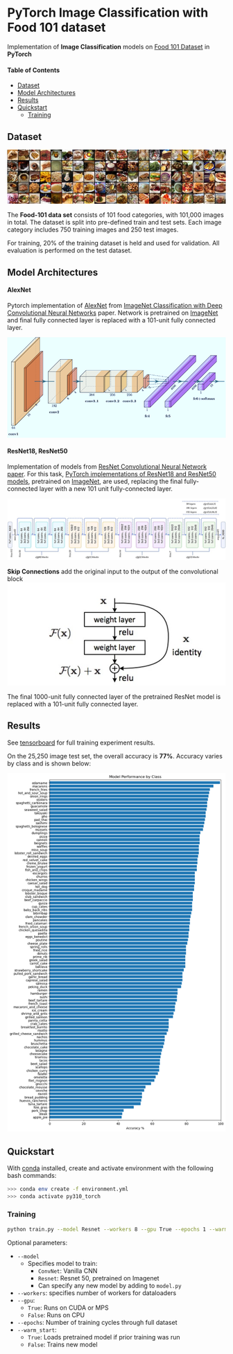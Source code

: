 # PyTorch Image Classification with Food 101 dataset

Implementation of **Image Classification** models on [Food 101 Dataset](https://data.vision.ee.ethz.ch/cvl/datasets_extra/food-101/) in **PyTorch**

#### Table of Contents
- [Dataset](#dataset)
- [Model Architectures](#model-architecture)
- [Results](#results)
- [Quickstart](#quickstart)
    - [Training](#training)



## Dataset

![Food-101 Data Set](images/food-101.jpg)


The **Food-101 data set** consists of 101 food categories, with 101,000 images in total. The dataset is split into pre-defined train and test sets. Each image category includes 750 training images and 250 test images. 

For training, 20% of the training dataset is held and used for validation. All evaluation is performed on the test dataset. 

## Model Architectures

#### AlexNet
Pytorch implementation of [AlexNet](https://pytorch.org/vision/stable/models/alexnet.html) from [ImageNet Classification with Deep Convolutional Neural Networks](https://papers.nips.cc/paper/2012/hash/c399862d3b9d6b76c8436e924a68c45b-Abstract.html) paper. Network is pretrained on [ImageNet](https://image-net.org) and final fully connected layer is replaced with a 101-unit fully connected layer.

![AlexNet](images/AlexNet.png)
#### ResNet18, ResNet50
Implementation of models from [ResNet Convolutional Neural Network paper](https://arxiv.org/abs/1512.03385). For this task, [PyTorch implementations of ResNet18 and  ResNet50 models](https://pytorch.org/vision/stable/models/resnet.html), pretrained on [ImageNet](https://image-net.org), are used, replacing the final fully-connected layer with a new 101 unit fully-connected layer. 


![ResNet50 Architecture](images/resnet50.jpg)

**Skip Connections** add the original input to the output of the convolutional block
![Skip Connection](images/skip_connection.jpg)

The final 1000-unit fully connected layer of the pretrained ResNet model is replaced with a 101-unit fully connected layer.

## Results
See [tensorboard](https://tensorboard.dev/experiment/9sZqKSmnSnK6UQJbNExzlQ/#scalars&run=alexnet&runSelectionState=eyJhbGV4bmV0Ijp0cnVlLCJyZXNuZXQxOCI6dHJ1ZX0%3D&_smoothingWeight=0) for full training experiment results. 


On the 25,250 image test set, the overall accuracy is **77%**. Accuracy varies by class and is shown below:

![Test Accuracy](images/test_acc_by_class.png)


## Quickstart

With [conda](https://docs.conda.io/en/main/miniconda.html) installed, create and activate environment with the following bash commands:
```bash
>>> conda env create -f environment.yml
>>> conda activate py310_torch
```

### Training

```bash
python train.py --model Resnet --workers 8 --gpu True --epochs 1 --warm_start True
```
Optional parameters: 
- `--model`
    - Specifies model to train: 
        - `ConvNet`: Vanilla CNN 
        - `Resnet`: Resnet 50, pretrained on Imagenet
        - Can specify any new model by adding to `model.py`
- `--workers`: specifies number of workers for dataloaders
- `--gpu`: 
    - `True`: Runs on CUDA or MPS
    - `False`: Runs on CPU
- `--epochs`: Number of training cycles through full dataset
- `--warm_start`:
    - `True`: Loads pretrained model if prior training was run
    - `False`: Trains new model

